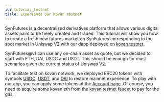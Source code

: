 ```yaml
---
id: tutorial_testnet
title: Experience our Kovan testnet
---
```


SynFutures is a decentralized derivatives platform that allows various digital assets pairs to be freely created and traded. This tutorial will show you how to create a fresh new futures market on SynFutures corresponding to the spot market in Uniswap V2 with our dapp deployed on [kovan testnet](https://kovan.synfutures.com).

SynFutures@v1 can use any on-chain asset as quote, but we decided to start with ETH, DAI, USDC and USDT. This should be enough for most scenarios given the current status of Uniswap V2. 

To facilitate test on kovan network, we deployed ERC20 tokens with symbols [USDC](https://kovan.etherscan.io/address/0x51D102A0203999110BC13B1ddf1c78566C02040A), [USDT](https://kovan.etherscan.io/address/0x2568d37520C08Ecc772f5feb9705e7b8Ca248535), and [DAI](https://kovan.etherscan.io/address/0x815343B0FcA4f9b49c89118E66b21fBFCA51b3Eb) to restore mainnet experience. To play with our app, you can apply some tokens at the [Account page](https://kovan.synfutures.com/#/account). Of course, you need to acquire some kovan eth from the [kovan testnet faucet](https://gitter.im/kovan-testnet/faucet) to pay for the gas.